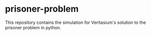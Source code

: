 # prisoner-problem
This repository contains the simulation for Veritasium's solution to the prisoner problem in python.
